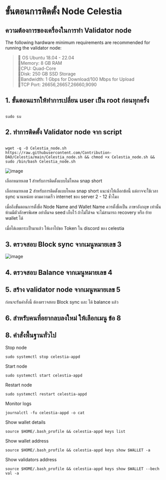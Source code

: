 # ขั้นตอนการติดตั้ง Node Celestia

## ความต้องการของเครื่องในการทำ Validator node
The following hardware minimum requirements are recommended for running the validator node:

>:black_square_button:  OS Ubuntu 18.04 - 22.04<br> 
>:black_square_button:Memory: 8 GB RAM<br> 
>:black_square_button:CPU: Quad-Core<br> 
>:black_square_button:Disk: 250 GB SSD Storage<br> 
>:black_square_button:Bandwidth: 1 Gbps for Download/100 Mbps for Upload<br> 
>:black_square_button:TCP Port: 26656,26657,26660,9090<br>


## 1. ขั้นตอนแรกให้ทำการเปลี่ยน user เป็น root ก่อนทุกครั้ง

```

sudo su
```


## 2. ทำการติดตั้ง Validator node จาก script 

```

wget -q -O Celestia_node.sh https://raw.githubusercontent.com/Contribution-DAO/Celestia/main/Celestia_node.sh && chmod +x Celestia_node.sh && sudo /bin/bash Celestia_node.sh
```
![image](https://user-images.githubusercontent.com/83507970/204495928-97cee31e-1a8c-400f-ac13-4d79f09d111b.png)

เลือกหมายเลข 1 สำหรับการติดตั้งแบบไม่โหลด snap short

เลือกหมายเลข 2 สำหรับการติดตั้งแบบโหลด snap short แนะนำให้เลือกข้อนี้ แต่อาจจะใช้เวลา sync นานหน่อย ตามความเร็ว internet ของ server 2 - 12 ชั่วโมง

เมื่อถึงขั้นตอนการตั้งชื่อ Node Name and Wallet Name  ควรตั้งชื่อเป็น ภาษาอังกฤษ เท่านั้น ห้ามมีตัวอักษรพิเศษ อย่าลืมจด seed เก็บไว้ ถ้าไม่ได้จด จะไม่สามารถ recovery หรือ ย้าย wallet ได้

เมื่อได้เลขกระเป็ามาแล้ว ให้เอาไปขอ Token ใน discord ของ celestia



## 3. ตรวจสอบ Block sync จากเมนูหมายเลข 3

![image](https://user-images.githubusercontent.com/83507970/204495972-f1eaeb4e-1b49-4204-a1a6-fd35b2b1f7ec.png)




## 4. ตรวจสอบ Balance  จากเมนูหมายเลข 4



## 5. สร้าง validator node จากเมนูหมายเลข 5
ก่อนจะรันคำสั่งนี้ ต้องตรวจสอบ Block sync และ ได้ balance แล้ว 


## 6. สำหรับคนที่อยากลบลงใหม่ ให้เลือกเมนู ข้อ 8







## 8. คำสั่งพื้นฐานทั่วไป

Stop node
```
sudo systemctl stop celestia-appd
```


Start node
```
sudo systemctl start celestia-appd
```


Restart node
```
sudo systemctl restart celestia-appd
```

Monitor logs
```
journalctl -fu celestia-appd -o cat
```


Show wallet details
```
source $HOME/.bash_profile && celestia-appd keys list
```

Show wallet address
```
source $HOME/.bash_profile && celestia-appd keys show $WALLET -a
```


Show validators address
```
source $HOME/.bash_profile && celestia-appd keys show $WALLET --bech val -a
```
